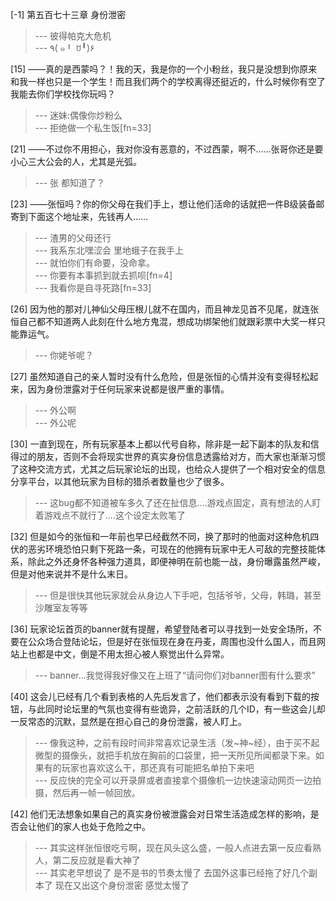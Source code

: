 
[-1] 第五百七十三章 身份泄密
>--- 彼得帕克大危机<br>
>--- ٩( ๑╹ ꇴ╹)۶<br>

[15] ——真的是西蒙吗？！我的天，我是你的一个小粉丝，我只是没想到你原来和我一样也只是一个学生！而且我们两个的学校离得还挺近的，什么时候你有空了我能去你们学校找你玩吗？
>--- 迷妹:偶像你炒粉么<br>
>--- 拒绝做一个私生饭[fn=33]<br>

[21] ——不过你不用担心，我对你没有恶意的，不过西蒙，啊不……张哥你还是要小心三大公会的人，尤其是光弧。
>--- 张 都知道了？<br>

[23] ——张恒吗？你的你父母在我们手上，想让他们活命的话就把一件B级装备邮寄到下面这个地址来，先钱再人……
>--- 渣男的父母还行<br>
>--- 我系东北嘿涩会 里地蛾子在我手上<br>
>--- 就怕你们有命要，没命拿。<br>
>--- 你要有本事抓到就去抓呗[fn=4]<br>
>--- 我看你是自寻死路[fn=33]<br>

[26] 因为他的那对儿神仙父母压根儿就不在国内，而且神龙见首不见尾，就连张恒自己都不知道两人此刻在什么地方鬼混，想成功绑架他们就跟彩票中大奖一样只能靠运气。
>--- 你姥爷呢？<br>

[27] 虽然知道自己的亲人暂时没有什么危险，但是张恒的心情并没有变得轻松起来，因为身份泄露对于任何玩家来说都是很严重的事情。
>--- 外公啊<br>
>--- 外公呢<br>

[30] 一直到现在，所有玩家基本上都以代号自称，除非是一起下副本的队友和信得过的朋友，否则不会将现实世界的真实身份信息透露给对方，而大家也渐渐习惯了这种交流方式，尤其之后玩家论坛的出现，也给众人提供了一个相对安全的信息分享平台，以其他玩家为目标的猎杀者数量也少了很多。
>--- 这bug都不知道被车多久了还在扯信息....游戏点固定，真有想法的人盯着游戏点不就行了....这个设定太败笔了<br>

[32] 但是如今的张恒和一年前也早已经截然不同，换了那时的他面对这种危机四伏的恶劣环境恐怕只剩下死路一条，可现在的他拥有玩家中无人可敌的完整技能体系，除此之外还身怀各种强力道具，即便神明在前也能一战，身份曝露虽然严峻，但是对他来说并不是什么末日。
>--- 但是很快其他玩家就会从身边人下手吧，包括爷爷，父母，韩璐，甚至沙雕室友等等<br>

[36] 玩家论坛首页的banner就有提醒，希望登陆者可以寻找到一处安全场所，不要在公众场合登陆论坛，但是好在张恒现在身在丹麦，周围也没什么国人，而且网站上也都是中文，倒是不用太担心被人察觉出什么异常。
>--- banner…我觉得我好像又在上班了“请问你们对banner图有什么要求”<br>

[40] 这会儿已经有几个看到表格的人先后发言了，他们都表示没有看到下载的按钮，与此同时论坛里的气氛也变得有些诡异，之前活跃的几个ID，有一些这会儿却一反常态的沉默，显然是在担心自己的身份泄露，被人盯上。
>--- 像我这种，之前有段时间非常喜欢记录生活（发~神~经），由于买不起微型的摄像头，就把手机放在胸前的口袋里，把一天所见所闻都录下来。如果有的玩家也喜欢这么干，那还真有可能把名单拍下来吧<br>
>--- 反应快的完全可以开录屏或者直接拿个摄像机一边快速滚动网页一边拍摄，然后再一帧一帧回放。<br>

[42] 他们无法想象如果自己的真实身份被泄露会对日常生活造成怎样的影响，是否会让他们的家人也处于危险之中。
>--- 其实这样张恒很吃亏啊，现在风头这么盛，一般人点进去第一反应看熟人，第二反应就是看大神了<br>
>--- 其实老早想说了 是不是书的节奏太慢了 去国外这事已经拖了好几个副本了 现在又出这个身份泄密 感觉太慢了<br>
